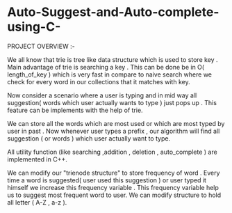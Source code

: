 # Auto-Suggest-and-Auto-complete-using-C-
PROJECT OVERVIEW :-

We all know that trie is tree like data structure which is used to store key . Main advantage of trie is  searching a key . This can be done be in O( length_of_key ) which is very fast in compare to naive search where we check for every word in our collections that it matches with key.

Now consider a scenario where a user is typing and in mid way all suggestion( words which user actually wants to type ) just pops up .
This feature can be implements with the help of trie. 


We can store all the words which are most used or which are most typed by user in past . Now whenever user types a prefix , our algorithm will find all suggestion ( or words ) which user actually want to type.     


All utility function (like searching ,addition , deletion , auto_complete ) are implemented in C++.


We can modify our "trienode structure" to store frequency of word . Every time a word is suggested( user used this suggestion ) or user typed it himself we increase this frequency variable . This frequency variable help us to suggest most frequent word to user. 
We can modify structure to hold all letter ( A-Z , a-z ). 
